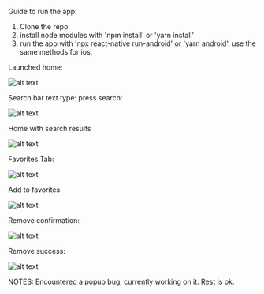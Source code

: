 Guide to run the app:
1. Clone the repo
2. install node modules with 'npm install' or 'yarn install'
3. run the app with 'npx react-native run-android' or 'yarn android'. use the same methods for ios.

Launched home:

![alt text](https://github.com/shemilhashan/bcProj/blob/main/screenshots/home_empty.png?raw=true)


Search bar text type: press search:

![alt text](https://github.com/shemilhashan/bcProj/blob/main/screenshots/home_text_typed.png?raw=true)


Home with search results

![alt text](https://github.com/shemilhashan/bcProj/blob/main/screenshots/home_search_results.png?raw=true)


Favorites Tab:

![alt text](https://github.com/shemilhashan/bcProj/blob/main/screenshots/favorites_list.png?raw=true)


Add to favorites:

![alt text](https://github.com/shemilhashan/bcProj/blob/main/screenshots/add_success.png?raw=true)


Remove confirmation:

![alt text](https://github.com/shemilhashan/bcProj/blob/main/screenshots/remove_confirmation.png?raw=true)


Remove success:

![alt text](https://github.com/shemilhashan/bcProj/blob/main/screenshots/remove_success.png?raw=true)



NOTES:
Encountered a popup bug, currently working on it. Rest is ok.